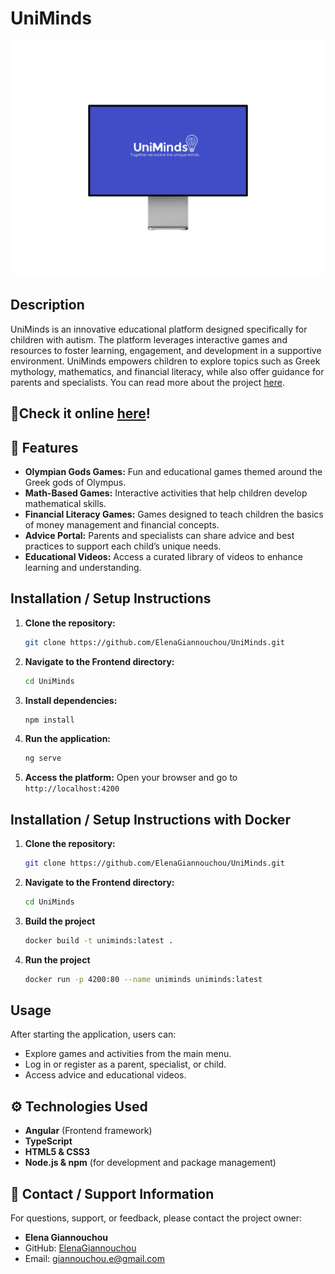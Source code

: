 
# UniMinds

<p align="center">
	<img src="public/preview.png" alt="UniMinds Logo" width="600" height="auto" />
</p>

## Description

UniMinds is an innovative educational platform designed specifically for children with autism. The platform leverages interactive games and resources to foster learning, engagement, and development in a supportive environment. UniMinds empowers children to explore topics such as Greek mythology, mathematics, and financial literacy, while also offer guidance for parents and specialists. You can read more about the project [here](docs/thesis_description.md).

## 🔗Check it online [here](https://elenagiannouchou.github.io/UniMinds/)!

## 🚀 Features

- **Olympian Gods Games:** Fun and educational games themed around the Greek gods of Olympus.
- **Math-Based Games:** Interactive activities that help children develop mathematical skills.
- **Financial Literacy Games:** Games designed to teach children the basics of money management and financial concepts.
- **Advice Portal:** Parents and specialists can share advice and best practices to support each child’s unique needs.
- **Educational Videos:** Access a curated library of videos to enhance learning and understanding.

##  Installation / Setup Instructions

1. **Clone the repository:**
	```sh
	git clone https://github.com/ElenaGiannouchou/UniMinds.git
	```
2. **Navigate to the Frontend directory:**
	```sh
	cd UniMinds
	```
3. **Install dependencies:**
	```sh
	npm install
	```
4. **Run the application:**
	```sh
	ng serve
	```
5. **Access the platform:**
	Open your browser and go to `http://localhost:4200`

##  Installation / Setup Instructions with Docker
1. **Clone the repository:**
	```sh
	git clone https://github.com/ElenaGiannouchou/UniMinds.git
	```
2. **Navigate to the Frontend directory:**
	```sh
	cd UniMinds
	```
3. **Build the project**
	```sh
	docker build -t uniminds:latest .
	```
4. **Run the project**
	```sh
	docker run -p 4200:80 --name uniminds uniminds:latest   
	```
## Usage

After starting the application, users can:

- Explore games and activities from the main menu.
- Log in or register as a parent, specialist, or child.
- Access advice and educational videos.

## ⚙️ Technologies Used

- **Angular** (Frontend framework)
- **TypeScript**
- **HTML5 & CSS3**
- **Node.js & npm** (for development and package management)

## 💬 Contact / Support Information

For questions, support, or feedback, please contact the project owner:

- **Elena Giannouchou**
- GitHub: [ElenaGiannouchou](https://github.com/ElenaGiannouchou)
- Email: giannouchou.e@gmail.com
